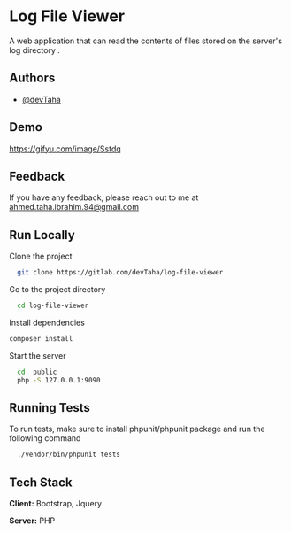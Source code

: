 
# Log File Viewer

A web application that can read the contents of files stored on the server's log directory .
## Authors

- [@devTaha](https://gitlab.com/devTaha/devtaha)


## Demo

https://gifyu.com/image/Sstdq


## Feedback

If you have any feedback, please reach out to me at ahmed.taha.ibrahim.94@gmail.com


## Run Locally

Clone the project

```bash
  git clone https://gitlab.com/devTaha/log-file-viewer
```

Go to the project directory

```bash
  cd log-file-viewer
```

Install dependencies

```bash
composer install
```

Start the server

```bash
  cd  public
  php -S 127.0.0.1:9090
```


## Running Tests

To run tests, make sure to install phpunit/phpunit package and run the following command
```bash
  ./vendor/bin/phpunit tests
```


## Tech Stack

**Client:** Bootstrap, Jquery

**Server:** PHP

